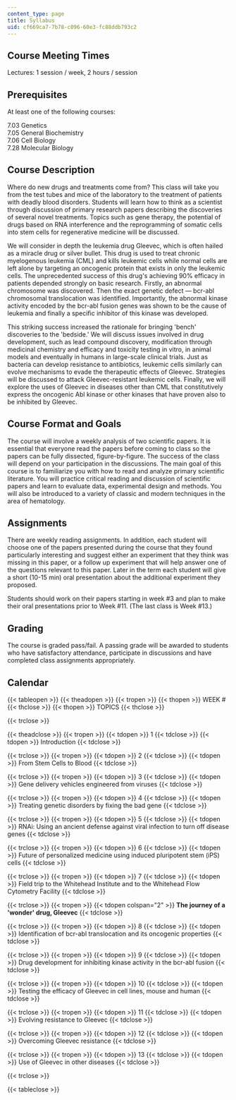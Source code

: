 ```yaml
---
content_type: page
title: Syllabus
uid: cf669ca7-7b78-c096-60e3-fc88ddb793c2
---
```


Course Meeting Times
--------------------

Lectures: 1 session / week, 2 hours / session

Prerequisites
-------------

At least one of the following courses:

7.03 Genetics  
7.05 General Biochemistry  
7.06 Cell Biology  
7.28 Molecular Biology

Course Description
------------------

Where do new drugs and treatments come from? This class will take you from the test tubes and mice of the laboratory to the treatment of patients with deadly blood disorders. Students will learn how to think as a scientist through discussion of primary research papers describing the discoveries of several novel treatments. Topics such as gene therapy, the potential of drugs based on RNA interference and the reprogramming of somatic cells into stem cells for regenerative medicine will be discussed.

We will consider in depth the leukemia drug Gleevec, which is often hailed as a miracle drug or silver bullet. This drug is used to treat chronic myelogenous leukemia (CML) and kills leukemic cells while normal cells are left alone by targeting an oncogenic protein that exists in only the leukemic cells. The unprecedented success of this drug's achieving 90% efficacy in patients depended strongly on basic research. Firstly, an abnormal chromosome was discovered. Then the exact genetic defect — bcr-abl chromosomal translocation was identified. Importantly, the abnormal kinase activity encoded by the bcr-abl fusion genes was shown to be the cause of leukemia and finally a specific inhibitor of this kinase was developed.

This striking success increased the rationale for bringing 'bench' discoveries to the 'bedside.' We will discuss issues involved in drug development, such as lead compound discovery, modification through medicinal chemistry and efficacy and toxicity testing in vitro, in animal models and eventually in humans in large-scale clinical trials. Just as bacteria can develop resistance to antibiotics, leukemic cells similarly can evolve mechanisms to evade the therapeutic effects of Gleevec. Strategies will be discussed to attack Gleevec-resistant leukemic cells. Finally, we will explore the uses of Gleevec in diseases other than CML that constitutively express the oncogenic Abl kinase or other kinases that have proven also to be inhibited by Gleevec.

Course Format and Goals
-----------------------

The course will involve a weekly analysis of two scientific papers. It is essential that everyone read the papers before coming to class so the papers can be fully dissected, figure-by-figure. The success of the class will depend on your participation in the discussions. The main goal of this course is to familiarize you with how to read and analyze primary scientific literature. You will practice critical reading and discussion of scientific papers and learn to evaluate data, experimental design and methods. You will also be introduced to a variety of classic and modern techniques in the area of hematology.

Assignments
-----------

There are weekly reading assignments. In addition, each student will choose one of the papers presented during the course that they found particularly interesting and suggest either an experiment that they think was missing in this paper, or a follow up experiment that will help answer one of the questions relevant to this paper. Later in the term each student will give a short (10-15 min) oral presentation about the additional experiment they proposed.

Students should work on their papers starting in week #3 and plan to make their oral presentations prior to Week #11. (The last class is Week #13.)

Grading
-------

The course is graded pass/fail. A passing grade will be awarded to students who have satisfactory attendance, participate in discussions and have completed class assignments appropriately.

Calendar
--------

{{< tableopen >}}
{{< theadopen >}}
{{< tropen >}}
{{< thopen >}}
WEEK #
{{< thclose >}}
{{< thopen >}}
TOPICS
{{< thclose >}}

{{< trclose >}}

{{< theadclose >}}
{{< tropen >}}
{{< tdopen >}}
1
{{< tdclose >}}
{{< tdopen >}}
Introduction
{{< tdclose >}}

{{< trclose >}}
{{< tropen >}}
{{< tdopen >}}
2
{{< tdclose >}}
{{< tdopen >}}
From Stem Cells to Blood
{{< tdclose >}}

{{< trclose >}}
{{< tropen >}}
{{< tdopen >}}
3
{{< tdclose >}}
{{< tdopen >}}
Gene delivery vehicles engineered from viruses
{{< tdclose >}}

{{< trclose >}}
{{< tropen >}}
{{< tdopen >}}
4
{{< tdclose >}}
{{< tdopen >}}
Treating genetic disorders by fixing the bad gene
{{< tdclose >}}

{{< trclose >}}
{{< tropen >}}
{{< tdopen >}}
5
{{< tdclose >}}
{{< tdopen >}}
RNAi: Using an ancient defense against viral infection to turn off disease genes
{{< tdclose >}}

{{< trclose >}}
{{< tropen >}}
{{< tdopen >}}
6
{{< tdclose >}}
{{< tdopen >}}
Future of personalized medicine using induced pluripotent stem (iPS) cells
{{< tdclose >}}

{{< trclose >}}
{{< tropen >}}
{{< tdopen >}}
7
{{< tdclose >}}
{{< tdopen >}}
Field trip to the Whitehead Institute and to the Whitehead Flow Cytometry Facility
{{< tdclose >}}

{{< trclose >}}
{{< tropen >}}
{{< tdopen colspan="2" >}}
**The journey of a 'wonder' drug, Gleevec**
{{< tdclose >}}

{{< trclose >}}
{{< tropen >}}
{{< tdopen >}}
8
{{< tdclose >}}
{{< tdopen >}}
Identification of bcr-abl translocation and its oncogenic properties
{{< tdclose >}}

{{< trclose >}}
{{< tropen >}}
{{< tdopen >}}
9
{{< tdclose >}}
{{< tdopen >}}
Drug development for inhibiting kinase activity in the bcr-abl fusion
{{< tdclose >}}

{{< trclose >}}
{{< tropen >}}
{{< tdopen >}}
10
{{< tdclose >}}
{{< tdopen >}}
Testing the efficacy of Gleevec in cell lines, mouse and human
{{< tdclose >}}

{{< trclose >}}
{{< tropen >}}
{{< tdopen >}}
11
{{< tdclose >}}
{{< tdopen >}}
Evolving resistance to Gleevec
{{< tdclose >}}

{{< trclose >}}
{{< tropen >}}
{{< tdopen >}}
12
{{< tdclose >}}
{{< tdopen >}}
Overcoming Gleevec resistance
{{< tdclose >}}

{{< trclose >}}
{{< tropen >}}
{{< tdopen >}}
13
{{< tdclose >}}
{{< tdopen >}}
Use of Gleevec in other diseases
{{< tdclose >}}

{{< trclose >}}

{{< tableclose >}}